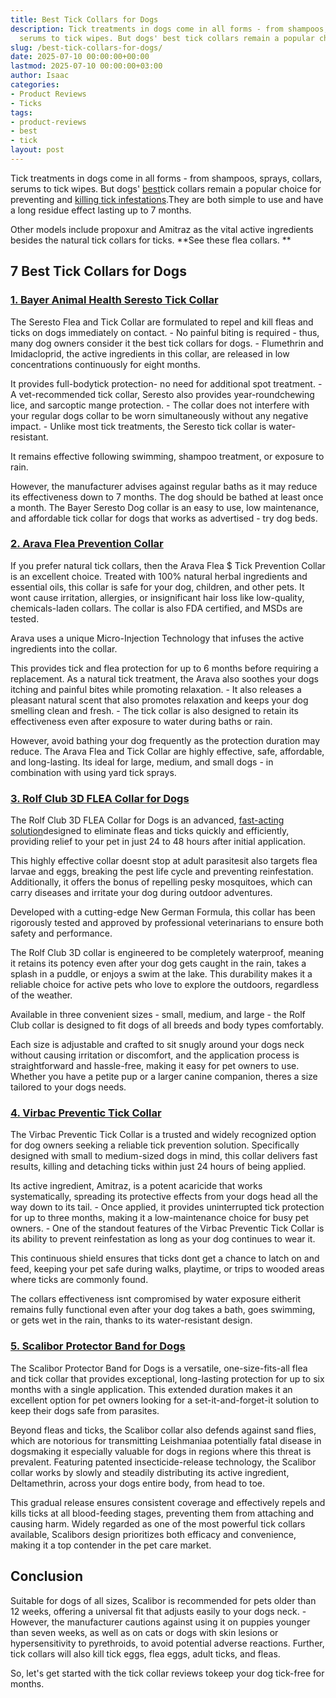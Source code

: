 ```yaml
---
title: Best Tick Collars for Dogs
description: Tick treatments in dogs come in all forms - from shampoos, sprays, collars,
  serums to tick wipes. But dogs' best tick collars remain a popular choice for...
slug: /best-tick-collars-for-dogs/
date: 2025-07-10 00:00:00+00:00
lastmod: 2025-07-10 00:00:00+03:00
author: Isaac
categories:
- Product Reviews
- Ticks
tags:
- product-reviews
- best
- tick
layout: post
---
```

Tick treatments in dogs come in all forms - from shampoos, sprays, collars, serums to tick wipes. But dogs' [best](https://pestpolicy.com/best-tick-shampoo-for-dogs/)tick collars remain a popular choice for preventing and [killing tick infestations](https://pestpolicy.com/best-tick-killer-for-yard/).They are both simple to use and have a long residue effect lasting up to 7 months.

Other models include propoxur and Amitraz as the vital active ingredients besides the natural tick collars for ticks. **See these flea collars. **

##  7 Best Tick Collars for Dogs

###  [1. Bayer Animal Health Seresto Tick Collar](https://www.amazon.com/dp/B00B8CG602/?tag=p-policy-20)

The Seresto Flea and Tick Collar are formulated to repel and kill fleas and ticks on dogs immediately on contact. - No painful biting is required - thus, many dog owners consider it the best tick collars for dogs. - Flumethrin and Imidacloprid, the active ingredients in this collar, are released in low concentrations continuously for eight months.

It provides full-bodytick protection- no need for additional spot treatment. - A vet-recommended tick collar, Seresto also provides year-roundchewing lice, and sarcoptic mange protection. - The collar does not interfere with your regular dogs collar to be worn simultaneously without any negative impact. - Unlike most tick treatments, the Seresto tick collar is water-resistant.

It remains effective following swimming, shampoo treatment, or exposure to rain.

However, the manufacturer advises against regular baths as it may reduce its effectiveness down to 7 months. The dog should be bathed at least once a month. The Bayer Seresto Dog collar is an easy to use, low maintenance, and affordable tick collar for dogs that works as advertised - try dog beds.

###  [2. Arava Flea Prevention Collar](https://www.amazon.com/dp/B01N0UCPUS/?tag=p-policy-20)

If you prefer natural tick collars, then the Arava Flea $ Tick Prevention Collar is an excellent choice. Treated with 100% natural herbal ingredients and essential oils, this collar is safe for your dog, children, and other pets. It wont cause irritation, allergies, or insignificant hair loss like low-quality, chemicals-laden collars. The collar is also FDA certified, and MSDs are tested.

Arava uses a unique Micro-Injection Technology that infuses the active ingredients into the collar.

This provides tick and flea protection for up to 6 months before requiring a replacement. As a natural tick treatment, the Arava also soothes your dogs itching and painful bites while promoting relaxation. - It also releases a pleasant natural scent that also promotes relaxation and keeps your dog smelling clean and fresh. - The tick collar is also designed to retain its effectiveness even after exposure to water during baths or rain.

However, avoid bathing your dog frequently as the protection duration may reduce. The Arava Flea and Tick Collar are highly effective, safe, affordable, and long-lasting. Its ideal for large, medium, and small dogs - in combination with using yard tick sprays.

###  [3. Rolf Club 3D FLEA Collar for Dogs](https://www.amazon.com/dp/B06XGWYHWR/?tag=p-policy-20)

The Rolf Club 3D FLEA Collar for Dogs is an advanced, [fast-acting solution](https://pestpolicy.com/best-tick-shampoo-for-dogs/)designed to eliminate fleas and ticks quickly and efficiently, providing relief to your pet in just 24 to 48 hours after initial application.

This highly effective collar doesnt stop at adult parasitesit also targets flea larvae and eggs, breaking the pest life cycle and preventing reinfestation. Additionally, it offers the bonus of repelling pesky mosquitoes, which can carry diseases and irritate your dog during outdoor adventures.

Developed with a cutting-edge New German Formula, this collar has been rigorously tested and approved by professional veterinarians to ensure both safety and performance.

The Rolf Club 3D collar is engineered to be completely waterproof, meaning it retains its potency even after your dog gets caught in the rain, takes a splash in a puddle, or enjoys a swim at the lake. This durability makes it a reliable choice for active pets who love to explore the outdoors, regardless of the weather.

Available in three convenient sizes - small, medium, and large - the Rolf Club collar is designed to fit dogs of all breeds and body types comfortably.

Each size is adjustable and crafted to sit snugly around your dogs neck without causing irritation or discomfort, and the application process is straightforward and hassle-free, making it easy for pet owners to use. Whether you have a petite pup or a larger canine companion, theres a size tailored to your dogs needs.

###  [4. Virbac Preventic Tick Collar](https://www.amazon.com/dp/B0043XCDKU/?tag=p-policy-20)

The Virbac Preventic Tick Collar is a trusted and widely recognized option for dog owners seeking a reliable tick prevention solution. Specifically designed with small to medium-sized dogs in mind, this collar delivers fast results, killing and detaching ticks within just 24 hours of being applied.

Its active ingredient, Amitraz, is a potent acaricide that works systematically, spreading its protective effects from your dogs head all the way down to its tail. - Once applied, it provides uninterrupted tick protection for up to three months, making it a low-maintenance choice for busy pet owners. - One of the standout features of the Virbac Preventic Tick Collar is its ability to prevent reinfestation as long as your dog continues to wear it.

This continuous shield ensures that ticks dont get a chance to latch on and feed, keeping your pet safe during walks, playtime, or trips to wooded areas where ticks are commonly found.

The collars effectiveness isnt compromised by water exposure eitherit remains fully functional even after your dog takes a bath, goes swimming, or gets wet in the rain, thanks to its water-resistant design.

###  [5. Scalibor Protector Band for Dogs](https://www.amazon.com/dp/B00MRR5ADG/?tag=p-policy-20)

The Scalibor Protector Band for Dogs is a versatile, one-size-fits-all flea and tick collar that provides exceptional, long-lasting protection for up to six months with a single application. This extended duration makes it an excellent option for pet owners looking for a set-it-and-forget-it solution to keep their dogs safe from parasites.

Beyond fleas and ticks, the Scalibor collar also defends against sand flies, which are notorious for transmitting Leishmaniaa potentially fatal disease in dogsmaking it especially valuable for dogs in regions where this threat is prevalent. Featuring patented insecticide-release technology, the Scalibor collar works by slowly and steadily distributing its active ingredient, Deltamethrin, across your dogs entire body, from head to toe.

This gradual release ensures consistent coverage and effectively repels and kills ticks at all blood-feeding stages, preventing them from attaching and causing harm. Widely regarded as one of the most powerful tick collars available, Scalibors design prioritizes both efficacy and convenience, making it a top contender in the pet care market.

##  Conclusion

Suitable for dogs of all sizes, Scalibor is recommended for pets older than 12 weeks, offering a universal fit that adjusts easily to your dogs neck. - However, the manufacturer cautions against using it on puppies younger than seven weeks, as well as on cats or dogs with skin lesions or hypersensitivity to pyrethroids, to avoid potential adverse reactions. Further, tick collars will also kill tick eggs, flea eggs, adult ticks, and fleas.

So, let's get started with the tick collar reviews tokeep your dog tick-free for months.
